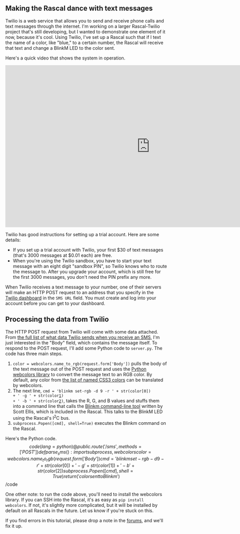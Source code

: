 ## Making the Rascal dance with text messages ##

Twilio is a web service that allows you to send and receive phone calls and text messages through the internet. I'm working on a larger Rascal-Twilio project that's still developing, but I wanted to demonstrate one element of it now, because it's cool. Using Twilio, I've set up a Rascal such that if I text the name of a color, like "blue," to a certain number, the Rascal will receive that text and change a BlinkM LED to the color sent.

Here's a quick video that shows the system in operation.

<iframe src="http://player.vimeo.com/video/31884547?title=0&amp;byline=0&amp;portrait=0&amp;color=C6433C" width="900" height="506" frameborder="0" webkitAllowFullScreen allowFullScreen></iframe>

Twilio has good instructions for setting up a trial account. Here are some details:

* If you set up a trial account with Twilio, your first $30 of text messages (that's 3000 messages at $0.01 each) are free.
* When you're using the Twilio sandbox, you have to start your text message with an eight digit "sandbox PIN", so Twilio knows who to route the message to. After you upgrade your account, which is still free for the first 3000 messages, you don't need the PIN prefix any more.

When Twilio receives a text message to your number, one of their servers will make an HTTP POST request to an address that you specify in the [Twilio dashboard][1] in the <code>SMS URL</code> field. You must create and log into your account before you can get to your dashboard.

## Processing the data from Twilio ##

The HTTP POST request from Twilio will come with some data attached. From [the full list of what data Twilio sends when you receive an SMS][2], I'm just interested in the "Body" field, which contains the message itself. To respond to the POST request, I'll add some Python code to <code>server.py</code>. The code has three main steps.

1. <code>color = webcolors.name_to_rgb(request.form['Body'])</code> pulls the body of the text message out of the POST request and uses the [Python webcolors library][3] to convert the message text to an RGB color. By default, any color from [the list of named CSS3 colors][4] can be translated by webcolors.
2. The next line, <code>cmd = 'blinkm set-rgb -d 9 -r ' + str(color[0]) + ' -g ' + str(color[1]) + ' -b ' + str(color[2])</code>, takes the R, G, and B values and stuffs them into a command line that calls the [Blinkm command-line tool][5] written by Scott Ellis, which is included in the Rascal. This talks to the BlinkM LED using the Rascal's I<sup>2</sup>C bus.
3. <code>subprocess.Popen([cmd], shell=True)</code> executes the Blinkm command on the Rascal.

Here's the Python code.
$$code(lang=python)
@public.route('/sms', methods=['POST'])
def parse_sms():
    import subprocess, webcolors
    color = webcolors.name_to_rgb(request.form['Body'])
    cmd = 'blinkm set-rgb -d 9 -r ' + str(color[0]) + ' -g ' + str(color[1]) + ' -b ' + str(color[2])
    subprocess.Popen([cmd], shell=True)
    return ('color sent to Blinkm')
$$/code

One other note: to run the code above, you'll need to install the webcolors library. If you can SSH into the Rascal, it's as easy as <code>pip install webcolors</code>. If not, it's slightly more complicated, but it will be installed by default on all Rascals in the future. Let us know if you're stuck on this.

If you find errors in this tutorial, please drop a note in the [forums][6], and we'll fix it up.

[1]: https://www.twilio.com/user/account
[2]: http://www.twilio.com/docs/api/twiml/sms/twilio_request
[3]: http://pypi.python.org/pypi/webcolors/
[4]: http://xilize.sourceforge.net/Reference/colorref.html
[5]: https://github.com/scottellis/overo-blinkm
[6]: http://rascalmicro.com/forum/